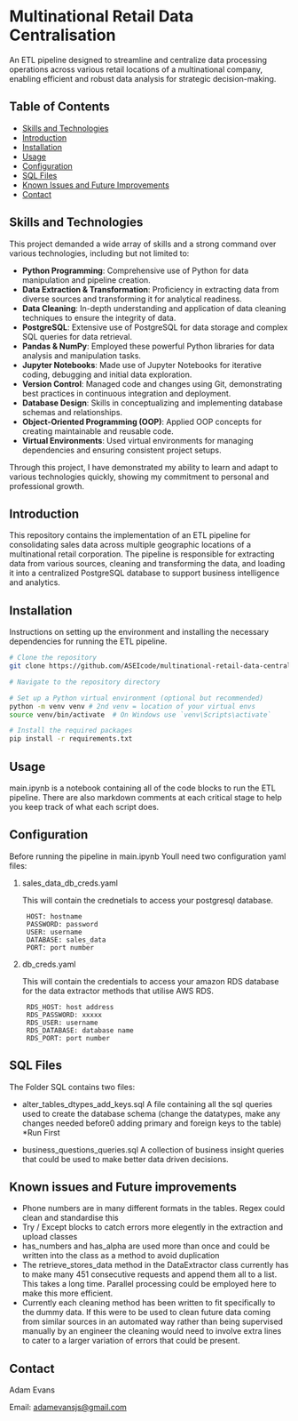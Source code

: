# Multinational Retail Data Centralisation

An ETL pipeline designed to streamline and centralize data processing operations across various retail locations of a multinational company, enabling efficient and robust data analysis for strategic decision-making.

## Table of Contents
- [Skills and Technologies](#skills-and-technologies)
- [Introduction](#introduction)
- [Installation](#installation)
- [Usage](#usage)
- [Configuration](#configuration)
- [SQL Files](#sql-files)
- [Known Issues and Future Improvements](#known-issues-and-future-improvements)
- [Contact](#contact)

## Skills and Technologies

This project demanded a wide array of skills and a strong command over various technologies, including but not limited to:

- **Python Programming**: Comprehensive use of Python for data manipulation and pipeline creation.
- **Data Extraction & Transformation**: Proficiency in extracting data from diverse sources and transforming it for analytical readiness.
- **Data Cleaning**: In-depth understanding and application of data cleaning techniques to ensure the integrity of data.
- **PostgreSQL**: Extensive use of PostgreSQL for data storage and complex SQL queries for data retrieval.
- **Pandas & NumPy**: Employed these powerful Python libraries for data analysis and manipulation tasks.
- **Jupyter Notebooks**: Made use of Jupyter Notebooks for iterative coding, debugging and initial data exploration.
- **Version Control**: Managed code and changes using Git, demonstrating best practices in continuous integration and deployment.
- **Database Design**: Skills in conceptualizing and implementing database schemas and relationships.
- **Object-Oriented Programming (OOP)**: Applied OOP concepts for creating maintainable and reusable code.
- **Virtual Environments**: Used virtual environments for managing dependencies and ensuring consistent project setups.

Through this project, I have demonstrated my ability to learn and adapt to various technologies quickly, showing my commitment to personal and professional growth.

## Introduction

This repository contains the implementation of an ETL pipeline for consolidating sales data across multiple geographic locations of a multinational retail corporation. The pipeline is responsible for extracting data from various sources, cleaning and transforming the data, and loading it into a centralized PostgreSQL database to support business intelligence and analytics.

## Installation

Instructions on setting up the environment and installing the necessary dependencies for running the ETL pipeline.

```bash
# Clone the repository
git clone https://github.com/ASEIcode/multinational-retail-data-centralisation.git

# Navigate to the repository directory

# Set up a Python virtual environment (optional but recommended)
python -m venv venv # 2nd venv = location of your virtual envs
source venv/bin/activate  # On Windows use `venv\Scripts\activate`

# Install the required packages
pip install -r requirements.txt
```
## Usage

main.ipynb is a notebook containing all of the code blocks to run the ETL pipeline. There are also markdown comments at each critical stage to help you keep track of what each script does.

## Configuration

Before running the pipeline in main.ipynb Youll need two configuration yaml files:

1. sales_data_db_creds.yaml

    This will contain the crednetials to access your postgresql database.

        HOST: hostname
        PASSWORD: password
        USER: username
        DATABASE: sales_data
        PORT: port number

2. db_creds.yaml

    This will contain the credentials to access your amazon RDS database for the data extractor methods that utilise AWS RDS.

        RDS_HOST: host address
        RDS_PASSWORD: xxxxx
        RDS_USER: username
        RDS_DATABASE: database name
        RDS_PORT: port number

## SQL Files

The Folder SQL contains two files:

- alter_tables_dtypes_add_keys.sql
A file containing all the sql queries used to create the database schema (change the datatypes, make any changes needed before0 adding primary and foreign keys to the table) *Run First

- business_questions_queries.sql
A collection of business insight queries that could be used to make better data driven decisions.

## Known issues and Future improvements

- Phone numbers are in many different formats in the tables. Regex could clean and standardise this
- Try / Except blocks to catch errors more elegently in the extraction and upload classes
- has_numbers and has_alpha are used more than once and could be written into the class as a method to avoid duplication
- The retrieve_stores_data method in the DataExtractor class currently has to make many 451 consecutive requests and append them all to a list. This takes a long time. Parallel processing could be employed here to make this more efficient.
- Currently each cleaning method has been written to fit specifically to the dummy data. If this were to be used to clean future data coming from similar sources in an automated way rather than being supervised manually by an engineer the cleaning would need to involve extra lines to cater to a larger variation of errors that could be present.

## Contact

Adam Evans

Email: adamevansjs@gmail.com